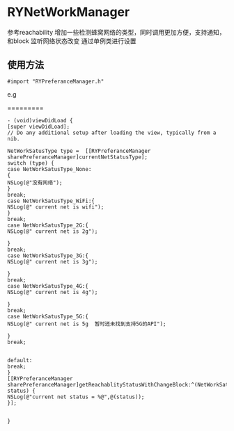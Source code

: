 # RYNetWorkManager
参考reachability 增加一些检测蜂窝网络的类型，同时调用更加方便，支持通知，和block 监听网络状态改变
通过单例类进行设置

##  使用方法

`#import "RYPreferanceManager.h"`

e.g 

=========

```
- (void)viewDidLoad {
[super viewDidLoad];
// Do any additional setup after loading the view, typically from a nib.

NetWorkSatusType type =  [[RYPreferanceManager sharePreferanceManager]currentNetStatusType];
switch (type) {
case NetWorkSatusType_None:
{
NSLog(@"没有网络");
}
break;
case NetWorkSatusType_WiFi:{
NSLog(@" current net is wifi");
}
break;
case NetWorkSatusType_2G:{
NSLog(@" current net is 2g");

}
break;
case NetWorkSatusType_3G:{
NSLog(@" current net is 3g");

}
break;
case NetWorkSatusType_4G:{
NSLog(@" current net is 4g");

}
break;
case NetWorkSatusType_5G:{
NSLog(@" current net is 5g  暂时还未找到支持5G的API");

}
break;


default:
break;
}
[[RYPreferanceManager sharePreferanceManager]getReachablityStatusWithChangeBlock:^(NetWorkSatusType status) {
NSLog(@"current net status = %@",@(status));
}];


}

```